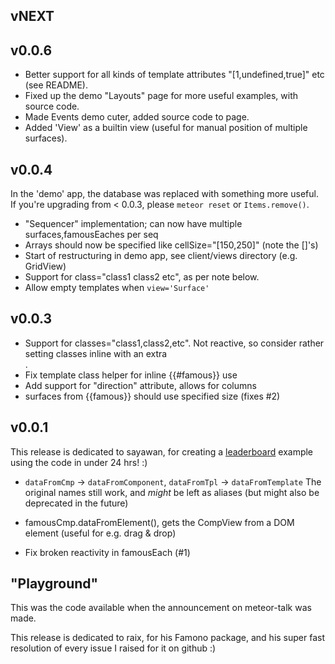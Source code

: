 ## vNEXT

## v0.0.6

* Better support for all kinds of template attributes "[1,undefined,true]" etc
  (see README).
* Fixed up the demo "Layouts" page for more useful examples, with source code.
* Made Events demo cuter, added source code to page.
* Added 'View' as a builtin view (useful for manual position of multiple
  surfaces).

## v0.0.4

In the 'demo' app, the database was replaced with something more useful.  If
you're upgrading from < 0.0.3, please `meteor reset` or `Items.remove()`.

* "Sequencer" implementation; can now have multiple surfaces,famousEaches per seq
* Arrays should now be specified like cellSize="[150,250]" (note the []'s)
* Start of restructuring in demo app, see client/views directory (e.g. GridView)
* Support for class="class1 class2 etc", as per note below.
* Allow empty templates when `view='Surface'`

## v0.0.3

* Support for classes="class1,class2,etc".  Not reactive, so consider
  rather setting classes inline with an extra <div class="x"></div>.
* Fix template class helper for inline {{#famous}} use
* Add support for "direction" attribute, allows for columns
* surfaces from {{famous}} should use specified size (fixes #2)

## v0.0.1

This release is dedicated to sayawan, for creating a
[leaderboard](https://github.com/sayawan/meteor-famous-leaderboard)
example using the code in under 24 hrs! :)

* `dataFromCmp` -> `dataFromComponent`, `dataFromTpl` -> `dataFromTemplate`
The original names still work, and *might* be left as aliases (but might also
be deprecated in the future)

* famousCmp.dataFromElement(), gets the CompView from a DOM element
(useful for e.g. drag & drop)

* Fix broken reactivity in famousEach (#1)

## "Playground"

This was the code available when the announcement on meteor-talk was made.

This release is dedicated to raix, for his Famono package, and his super fast
resolution of every issue I raised for it on github :)